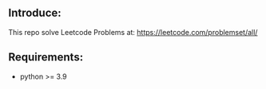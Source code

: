 ## Introduce:
This repo solve Leetcode Problems at: https://leetcode.com/problemset/all/

## Requirements:
* python >= 3.9
